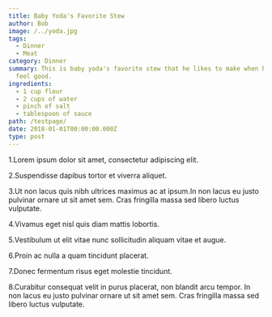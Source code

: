 ```yaml
---
title: Baby Yoda's Favorite Stew
author: Bob
image: /../yoda.jpg
tags:
  - Dinner
  - Meat
category: Dinner
summary: This is baby yoda's favorite stew that he likes to make when he doesn't
  feel good.
ingredients:
  - 1 cup flour
  - 2 cups of water
  - pinch of salt
  - tablespoon of sauce
path: /testpage/
date: 2018-01-01T00:00:00.000Z
type: post
---
```



1.Lorem ipsum dolor sit amet, consectetur adipiscing elit.

2.Suspendisse dapibus tortor et viverra aliquet.

3.Ut non lacus quis nibh ultrices maximus ac at ipsum.In non lacus eu justo pulvinar ornare ut sit amet sem.
Cras fringilla massa sed libero luctus vulputate.

4.Vivamus eget nisl quis diam mattis lobortis.

5.Vestibulum ut elit vitae nunc sollicitudin aliquam vitae et augue.

6.Proin ac nulla a quam tincidunt placerat.

7.Donec fermentum risus eget molestie tincidunt.

8.Curabitur consequat velit in purus placerat, non blandit arcu tempor.
In non lacus eu justo pulvinar ornare ut sit amet sem.
Cras fringilla massa sed libero luctus vulputate.
